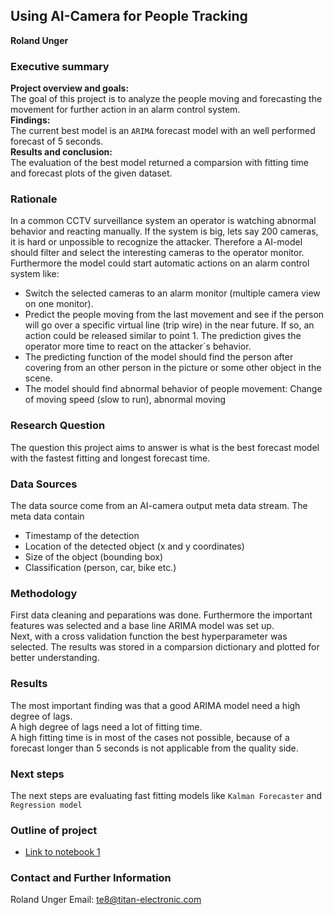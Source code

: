 ## Using AI-Camera for People Tracking

**Roland Unger**

### Executive summary
**Project overview and goals:** <br>The goal of this project is to analyze the people moving and forecasting the movement for further action in an alarm control system.<br>
**Findings:**<br> The current best model is an `ARIMA` forecast model with an well performed forecast of 5 seconds.<br>
**Results and conclusion:**<br> The evaluation of the best model returned a comparsion with fitting time and forecast plots of the given dataset.<br>

### Rationale
In a common CCTV surveillance system an operator is watching abnormal behavior and reacting manually.
If the system is big, lets say 200 cameras, it is hard or unpossible to recognize the attacker.
Therefore a AI-model should filter and select the interesting cameras to the operator monitor.
Furthermore the model could start automatic actions on an alarm control system like:<br>
- Switch the selected cameras to an alarm monitor (multiple camera view on one monitor). 
- Predict the people moving from the last movement and see if the person will go over a specific virtual line (trip wire) in the near future. If so, an action could be released similar to point 1. The prediction gives the operator more time to react on the attacker´s behavior.  
- The predicting function of the model should find the person after covering from an other person in the picture or some other    object in the scene.
- The model should find abnormal behavior of people movement: Change of moving speed (slow to run), abnormal moving

### Research Question
The question this project aims to answer is what is the best forecast model with the fastest fitting and longest forecast time.

### Data Sources
The data source come from an AI-camera output meta data stream. The meta data contain <br>
- Timestamp of the detection
- Location of the detected object (x and y coordinates)
- Size of the object (bounding box)
- Classification (person, car, bike etc.)

### Methodology
First data cleaning and peparations was done. Furthermore the important features was selected and a base line ARIMA model was set up.<br>
Next, with a cross validation function the best hyperparameter was selected. The results was stored in a comparsion dictionary and plotted for better understanding.

### Results
The most important finding was that a good ARIMA model need a high degree of lags.<br>
A high degree of lags need a lot of fitting time.<br>
A high fitting time is in most of the cases not possible, because of a forecast longer than 5 seconds is not applicable from the quality side.

### Next steps
The next steps are evaluating fast fitting models like `Kalman Forecaster` and `Regression model`

### Outline of project

- [Link to notebook 1](https://github.com/te8titan/Capstone_project_II)


### Contact and Further Information

Roland Unger
Email: te8@titan-electronic.com